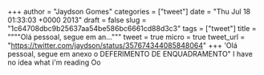 
+++
author = "Jaydson Gomes"
categories = ["tweet"]
date = "Thu Jul 18 01:33:03 +0000 2013"
draft = false
slug = "1c64708dbc9b25637aa54be586bc6661cd88d3c3"
tags = ["tweet"]
title = """"Olá pessoal, segue em an..."""
tweet = true
micro = true
tweet_url = "https://twitter.com/jaydson/status/357674344085848064"
+++
'Olá pessoal, segue em anexo o DEFERIMENTO DE ENQUADRAMENTO" I have no idea what i'm reading Oo
